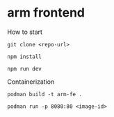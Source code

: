 # arm frontend

How to start

```
git clone <repo-url>

npm install

npm run dev
```

Containerization

```
podman build -t arm-fe .

podman run -p 8080:80 <image-id>
```
